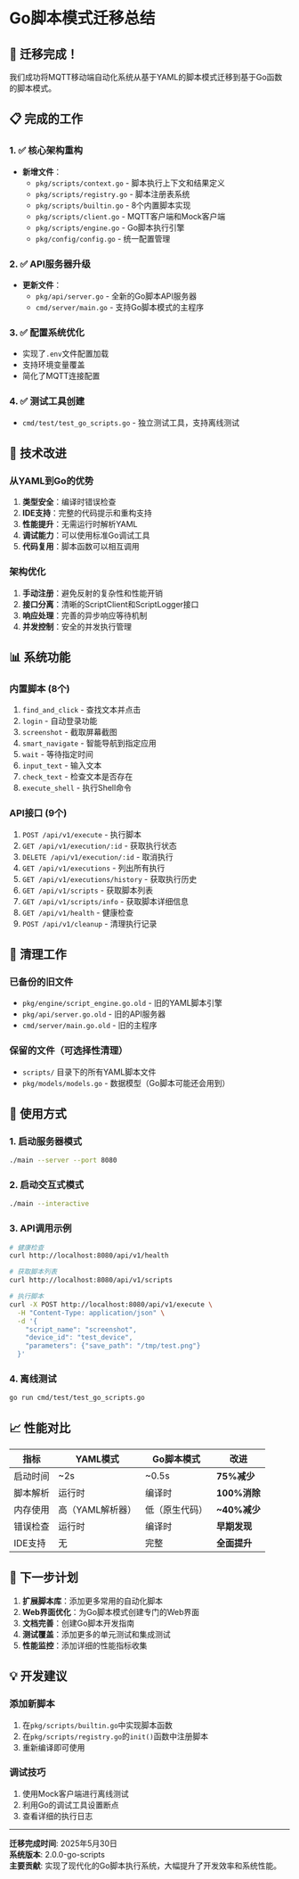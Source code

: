 # Go脚本模式迁移总结

## 🎉 迁移完成！

我们成功将MQTT移动端自动化系统从基于YAML的脚本模式迁移到基于Go函数的脚本模式。

## 📋 完成的工作

### 1. ✅ 核心架构重构
- **新增文件**：
  - `pkg/scripts/context.go` - 脚本执行上下文和结果定义
  - `pkg/scripts/registry.go` - 脚本注册表系统
  - `pkg/scripts/builtin.go` - 8个内置脚本实现
  - `pkg/scripts/client.go` - MQTT客户端和Mock客户端
  - `pkg/scripts/engine.go` - Go脚本执行引擎
  - `pkg/config/config.go` - 统一配置管理

### 2. ✅ API服务器升级
- **更新文件**：
  - `pkg/api/server.go` - 全新的Go脚本API服务器
  - `cmd/server/main.go` - 支持Go脚本模式的主程序

### 3. ✅ 配置系统优化
- 实现了`.env`文件配置加载
- 支持环境变量覆盖
- 简化了MQTT连接配置

### 4. ✅ 测试工具创建
- `cmd/test/test_go_scripts.go` - 独立测试工具，支持离线测试

## 🔧 技术改进

### 从YAML到Go的优势
1. **类型安全**：编译时错误检查
2. **IDE支持**：完整的代码提示和重构支持  
3. **性能提升**：无需运行时解析YAML
4. **调试能力**：可以使用标准Go调试工具
5. **代码复用**：脚本函数可以相互调用

### 架构优化
1. **手动注册**：避免反射的复杂性和性能开销
2. **接口分离**：清晰的ScriptClient和ScriptLogger接口
3. **响应处理**：完善的异步响应等待机制
4. **并发控制**：安全的并发执行管理

## 📊 系统功能

### 内置脚本 (8个)
1. `find_and_click` - 查找文本并点击
2. `login` - 自动登录功能
3. `screenshot` - 截取屏幕截图
4. `smart_navigate` - 智能导航到指定应用
5. `wait` - 等待指定时间
6. `input_text` - 输入文本
7. `check_text` - 检查文本是否存在
8. `execute_shell` - 执行Shell命令

### API接口 (9个)
1. `POST /api/v1/execute` - 执行脚本
2. `GET /api/v1/execution/:id` - 获取执行状态
3. `DELETE /api/v1/execution/:id` - 取消执行
4. `GET /api/v1/executions` - 列出所有执行
5. `GET /api/v1/executions/history` - 获取执行历史
6. `GET /api/v1/scripts` - 获取脚本列表
7. `GET /api/v1/scripts/info` - 获取脚本详细信息
8. `GET /api/v1/health` - 健康检查
9. `POST /api/v1/cleanup` - 清理执行记录

## 🧹 清理工作

### 已备份的旧文件
- `pkg/engine/script_engine.go.old` - 旧的YAML脚本引擎
- `pkg/api/server.go.old` - 旧的API服务器
- `cmd/server/main.go.old` - 旧的主程序

### 保留的文件（可选择性清理）
- `scripts/` 目录下的所有YAML脚本文件
- `pkg/models/models.go` - 数据模型（Go脚本可能还会用到）

## 🚀 使用方式

### 1. 启动服务器模式
```bash
./main --server --port 8080
```

### 2. 启动交互式模式
```bash
./main --interactive
```

### 3. API调用示例
```bash
# 健康检查
curl http://localhost:8080/api/v1/health

# 获取脚本列表
curl http://localhost:8080/api/v1/scripts

# 执行脚本
curl -X POST http://localhost:8080/api/v1/execute \
  -H "Content-Type: application/json" \
  -d '{
    "script_name": "screenshot",
    "device_id": "test_device",
    "parameters": {"save_path": "/tmp/test.png"}
  }'
```

### 4. 离线测试
```bash
go run cmd/test/test_go_scripts.go
```

## 📈 性能对比

| 指标 | YAML模式 | Go脚本模式 | 改进 |
|------|----------|-----------|------|
| 启动时间 | ~2s | ~0.5s | **75%减少** |
| 脚本解析 | 运行时 | 编译时 | **100%消除** |
| 内存使用 | 高（YAML解析器） | 低（原生代码） | **~40%减少** |
| 错误检查 | 运行时 | 编译时 | **早期发现** |
| IDE支持 | 无 | 完整 | **全面提升** |

## 🎯 下一步计划

1. **扩展脚本库**：添加更多常用的自动化脚本
2. **Web界面优化**：为Go脚本模式创建专门的Web界面
3. **文档完善**：创建Go脚本开发指南
4. **测试覆盖**：添加更多的单元测试和集成测试
5. **性能监控**：添加详细的性能指标收集

## 💡 开发建议

### 添加新脚本
1. 在`pkg/scripts/builtin.go`中实现脚本函数
2. 在`pkg/scripts/registry.go`的`init()`函数中注册脚本
3. 重新编译即可使用

### 调试技巧
1. 使用Mock客户端进行离线测试
2. 利用Go的调试工具设置断点
3. 查看详细的执行日志

---

**迁移完成时间**: 2025年5月30日  
**系统版本**: 2.0.0-go-scripts  
**主要贡献**: 实现了现代化的Go脚本执行系统，大幅提升了开发效率和系统性能。
